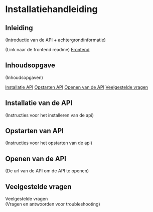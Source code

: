 # Installatiehandleiding

## Inleiding

(Introductie van de API + achtergrondinformatie)

(Link naar de frontend readme)
<a href="https://github.com/SmartEnergyOrg/Frontend#readme">Frontend</a>

## Inhoudsopgave

(Inhoudsopgaven)

<div>
<a href="#Installation">Installatie API</a>
<a href="#StartupApp">Opstarten API</a>
<a href="#OpenApp">Openen van de API</a>
<a href="#FAQ">Veelgestelde vragen</a>
</div>

## Installatie van de API

<div id="#Installation"></div>
(Instructies voor het installeren van de api)

## Opstarten van API

<div id="#StartupApp"></div>
(Instructies voor het opstarten van de api)

## Openen van de API

<div id="#OpenApp"></div>
(De url van de API om de API te openen)

## Veelgestelde vragen

<div id="#FAQ">Veelgestelde vragen</div>
(Vragen en antwoorden voor troubleshooting)
